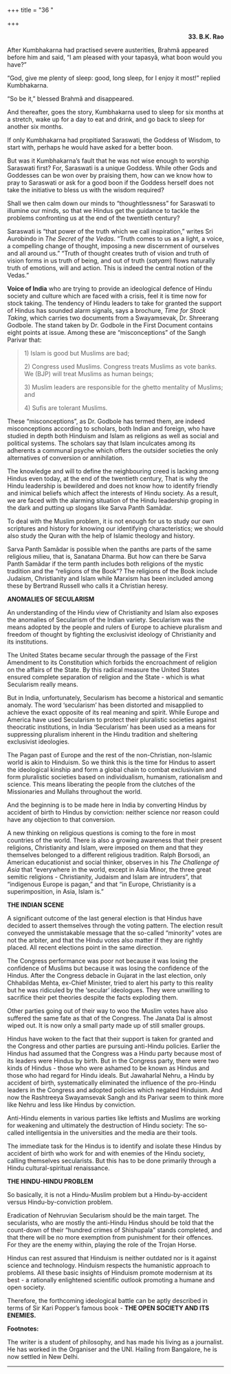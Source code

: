+++
title = "36 "

+++
<div align="right">

**33. B.K. Rao**

</div>

After Kumbhakarna had practised severe austerities, Brahmã appeared
before him and said, “I am pleased with your tapasyã, what boon would
you have?”

“God, give me plenty of sleep: good, long sleep, for I enjoy it most!”
replied Kumbhakarna.

“So be it,” blessed Brahmã and disappeared.

And thereafter, goes the story, Kumbhakarna used to sleep for six months
at a stretch, wake up for a day to eat and drink, and go back to sleep
for another six months.

If only Kumbhakarna had propitiated Saraswati, the Goddess of Wisdom, to
start with, perhaps he would have asked for a better boon.

But was it Kumbhakarna’s fault that he was not wise enough to worship
Saraswati first? For, Saraswati is a unique Goddess. While other Gods
and Goddesses can be won over by praising them, how can we know how to
pray to Saraswati or ask for a good boon if the Goddess herself does not
take the initiative to bless us with the wisdom required?

Shall we then calm down our minds to “thoughtlessness” for Saraswati to
illumine our minds, so that we Hindus get the guidance to tackle the
problems confronting us at the end of the twentieth century?

Saraswati is “that power of the truth which we call inspiration,” writes
Sri Aurobindo in *The Secret of the Vedas*. “Truth comes to us as a
light, a voice, a compelling change of thought, imposing a new
discernment of ourselves and all around us.” “Truth of thought creates
truth of vision and truth of vision forms in us truth of being, and out
of truth (*satyam*) flows naturally truth of emotions, will and action.
This is indeed the central notion of the Vedas.”

**Voice of India** who are trying to provide an ideological defence of
Hindu society and culture which are faced with a crisis, feel it is time
now for stock taking. The tendency of Hindu leaders to take for granted
the support of Hindus has sounded alarm signals, says a brochure, *Time
for Stock Taking*, which carries two documents from a Swayamsevak, Dr.
Shreerang Godbole. The stand taken by Dr. Godbole in the First Document
contains eight points at issue. Among these are “misconceptions” of the
Sangh Parivar that:

> 1\) Islam is good but Muslims are bad;
>
> 2\) Congress used Muslims. Congress treats Muslims as vote banks. We
> (BJP) will treat Muslims as human beings;
>
> 3\) Muslim leaders are responsible for the ghetto mentality of
> Muslims; and
>
> 4\) Sufis are tolerant Muslims.

These “misconceptions”, as Dr. Godbole has termed them, are indeed
misconceptions according to scholars, both Indian and foreign, who have
studied in depth both Hinduism and Islam as religions as well as social
and political systems. The scholars say that Islam inculcates among its
adherents a communal psyche which offers the outsider societies the only
alternatives of conversion or annihilation.

The knowledge and will to define the neighbouring creed is lacking among
Hindus even today, at the end of the twentieth century, That is why the
Hindu leadership is bewildered and does not know how to identify
friendly and inimical beliefs which affect the interests of Hindu
society. As a result, we are faced with the alarming situation of the
Hindu leadership groping in the dark and putting up slogans like Sarva
Panth Samãdar.

To deal with the Muslim problem, it is not enough for us to study our
own scriptures and history for knowing our identifying characteristics;
we should also study the Quran with the help of Islamic theology and
history.

Sarva Panth Samãdar is possible when the panths are parts of the same
religious milieu, that is, Sanatana Dharma. But how can there be Sarva
Panth Samãdar if the term panth includes both religions of the mystic
tradition and the “religions of the Book”? The religions of the Book
include Judaism, Christianity and Islam while Marxism has been included
among these by Bertrand Russell who calls it a Christian heresy.  
 

**ANOMALIES OF SECULARISM**

An understanding of the Hindu view of Christianity and Islam also
exposes the anomalies of Secularism of the Indian variety. Secularism
was the means adopted by the people and rulers of Europe to achieve
pluralism and freedom of thought by fighting the exclusivist ideology of
Christianity and its institutions.

The United States became secular through the passage of the First
Amendment to its Constitution which forbids the encroachment of religion
on the affairs of the State. By this radical measure the United States
ensured complete separation of religion and the State - which is what
Secularism really means.

But in India, unfortunately, Secularism has become a historical and
semantic anomaly. The word ‘secularism’ has been distorted and
misapplied to achieve the exact opposite of its real meaning and spirit.
While Europe and America have used Secularism to protect their
pluralistic societies against theocratic institutions, in India
‘Secularism’ has been used as a means for suppressing pluralism inherent
in the Hindu tradition and sheltering exclusivist ideologies.

The Pagan past of Europe and the rest of the non-Christian, non-Islamic
world is akin to Hinduism. So we think this is the time for Hindus to
assert the ideological kinship and form a global chain to combat
exclusivism and form pluralistic societies based on individualism,
humanism, rationalism and science. This means liberating the people from
the clutches of the Missionaries and Mullahs throughout the world.

And the beginning is to be made here in India by converting Hindus by
accident of birth to Hindus by conviction: neither science nor reason
could have any objection to that conversion.

A new thinking on religious questions is coming to the fore in most
countries of the world. There is also a growing awareness that their
present religions, Christianity and Islam, were imposed on them and that
they themselves belonged to a different religious tradition. Ralph
Borsodi, an American educationist and social thinker, observes in his
*The Challenge of Asia* that “everywhere in the world, except in Asia
Minor, the three great semitic religions - Christianity, Judaism and
Islam are intruders”, that “indigenous Europe is pagan,” and that “in
Europe, Christianity is a superimposition, in Asia, Islam is.”  
 

**THE INDIAN SCENE**

A significant outcome of the last general election is that Hindus have
decided to assert themselves through the voting pattern. The election
result conveyed the unmistakable message that the so-called “minority”
votes are not the arbiter, and that the Hindu votes also matter if they
are rightly placed. All recent elections point in the same direction.

The Congress performance was poor not because it was losing the
confidence of Muslims but because it was losing the confidence of the
Hindus. After the Congress debacle in Gujarat in the last election, only
Chhabildas Mehta, ex-Chief Minister, tried to alert his party to this
reality but he was ridiculed by the ‘secular’ ideologues. They were
unwilling to sacrifice their pet theories despite the facts exploding
them.

Other parties going out of their way to woo the Muslim votes have also
suffered the same fate as that of the Congress. The Janata Dal is almost
wiped out. It is now only a small party made up of still smaller groups.

Hindus have woken to the fact that their support is taken for granted
and the Congress and other parties are pursuing anti-Hindu policies.
Earlier the Hindus had assumed that the Congress was a Hindu party
because most of its leaders were Hindus by birth. But in the Congress
party, there were two kinds of Hindus - those who were ashamed to be
known as Hindus and those who had regard for Hindu ideals. But
Jawaharlal Nehru, a Hindu by accident of birth, systematically
eliminated the influence of the pro-Hindu leaders in the Congress and
adopted policies which negated Hinduism. And now the Rashtreeya
Swayamsevak Sangh and its Parivar seem to think more like Nehru and less
like Hindus by conviction.

Anti-Hindu elements in various parties like leftists and Muslims are
working for weakening and ultimately the destruction of Hindu society:
The so-called intelligentsia in the universities and the media are their
tools.

The immediate task for the Hindus is to identify and isolate these
Hindus by accident of birth who work for and with enemies of the Hindu
society, calling themselves secularists. But this has to be done
primarily through a Hindu cultural-spiritual renaissance.  
 

**THE HINDU-HINDU PROBLEM**

So basically, it is not a Hindu-Muslim problem but a Hindu-by-accident
versus Hindu-by-conviction problem.

Eradication of Nehruvian Secularism should be the main target. The
secularists, who are mostly the anti-Hindu Hindus should be told that
the count-down of their “hundred crimes of Shishupala” stands completed,
and that there will be no more exemption from punishment for their
offences. For they are the enemy within, playing the role of the Trojan
Horse.

Hindus can rest assured that Hinduism is neither outdated nor is it
against science and technology. Hinduism respects the humanistic
approach to problems. All these basic insights of Hinduism promote
modernism at its best - a rationally enlightened scientific outlook
promoting a humane and open society.

Therefore, the forthcoming ideological battle can be aptly described in
terms of Sir Kari Popper’s famous book - **THE OPEN SOCIETY AND ITS
ENEMIES.**  
 

**Footnotes:**

The writer is a student of philosophy, and has made his living as a
journalist. He has worked in the Organiser and the UNI. Hailing from
Bangalore, he is now settled in New Delhi.  
 

------------------------------------------------------------------------


